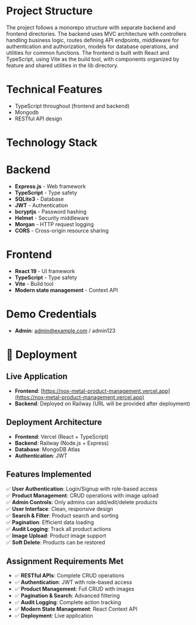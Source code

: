 # Project Structure
The project follows a monorepo structure with separate backend and frontend directories. The backend uses MVC architecture with controllers handling business logic, routes defining API endpoints, middleware for authentication and authorization, models for database operations, and utilities for common functions. The frontend is built with React and TypeScript, using Vite as the build tool, with components organized by feature and shared utilities in the lib directory.

# Technical Features
- TypeScript throughout (frontend and backend)
- Mongodb
- RESTful API design
# Technology Stack

# Backend
- **Express.js** - Web framework
- **TypeScript** - Type safety
- **SQLite3** - Database
- **JWT** - Authentication
- **bcryptjs** - Password hashing
- **Helmet** - Security middleware
- **Morgan** - HTTP request logging
- **CORS** - Cross-origin resource sharing

# Frontend
- **React 19** - UI framework
- **TypeScript** - Type safety
- **Vite** - Build tool
- **Modern state management** - Context API



# Demo Credentials
- **Admin**: admin@example.com / admin123

# 🚀 Deployment

## Live Application
- **Frontend**: [https://nox-metal-product-management.vercel.app](https://nox-metal-product-management.vercel.app)
- **Backend**: Deployed on Railway (URL will be provided after deployment)

## Deployment Architecture
- **Frontend**: Vercel (React + TypeScript)
- **Backend**: Railway (Node.js + Express)
- **Database**: MongoDB Atlas
- **Authentication**: JWT

## Features Implemented
✅ **User Authentication**: Login/Signup with role-based access  
✅ **Product Management**: CRUD operations with image upload  
✅ **Admin Controls**: Only admins can add/edit/delete products  
✅ **User Interface**: Clean, responsive design  
✅ **Search & Filter**: Product search and sorting  
✅ **Pagination**: Efficient data loading  
✅ **Audit Logging**: Track all product actions  
✅ **Image Upload**: Product image support  
✅ **Soft Delete**: Products can be restored  

## Assignment Requirements Met
- ✅ **RESTful APIs**: Complete CRUD operations
- ✅ **Authentication**: JWT with role-based access
- ✅ **Product Management**: Full CRUD with images
- ✅ **Pagination & Search**: Advanced filtering
- ✅ **Audit Logging**: Complete action tracking
- ✅ **Modern State Management**: React Context API
- ✅ **Deployment**: Live application


